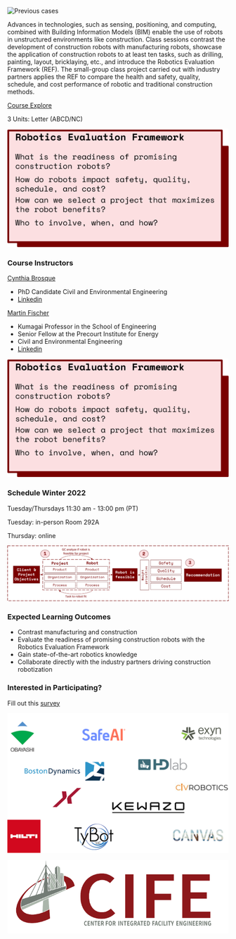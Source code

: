 ![Previous cases](Picture1.png)

Advances in technologies, such as sensing, positioning, and computing, combined with Building Information Models (BIM) enable the use of robots in unstructured environments like construction. Class sessions contrast the development of construction robots with manufacturing robots, showcase the application of construction robots to at least ten tasks, such as drilling, painting, layout, bricklaying, etc., and introduce the Robotics Evaluation Framework (REF). The small-group class project carried out with industry partners applies the REF to compare the health and safety, quality, schedule, and cost performance of robotic and traditional construction methods.

[Course Explore](https://explorecourses.stanford.edu/search?view=catalog&filter-coursestatus-Active=on&page=0&catalog=&q=CEE+327%3A+Construction+Robotics&collapse=)

3 Units: Letter (ABCD/NC)

![RQ](Picture2.png)

### Course Instructors

[Cynthia Brosque](cbrosque@stanford.edu)
- PhD Candidate Civil and Environmental Engineering
- [Linkedin](https://www.linkedin.com/in/cbrosque/)

[Martin Fischer](fischer@stanford.edu)
- Kumagai Professor in the School of Engineering
- Senior Fellow at the Precourt Institute for Energy
- Civil and Environmental Engineering
- [Linkedin](https://www.linkedin.com/in/martin-fischer-5b314/)

![RQ](Picture2.png)

### Schedule Winter 2022

Tuesday/Thursdays 11:30 am - 13:00 pm (PT)

Tuesday: in-person Room 292A

Thursday: online

![REF](Picture3.png)

### Expected Learning Outcomes

- Contrast manufacturing and construction
- Evaluate the readiness of promising construction robots with the Robotics Evaluation Framework
- Gain state-of-the-art robotics knowledge
- Collaborate directly with the industry partners driving construction robotization

### Interested in Participating?

Fill out this [survey](https://forms.gle/VFgrKs297nNJDwcS9)

![RQ](Picture4.png)

![Logo](Capture.PNG)

<!-- https://docs.github.com/en/github/writing-on-github/getting-started-with-writing-and-formatting-on-github/basic-writing-and-formatting-syntax -->

